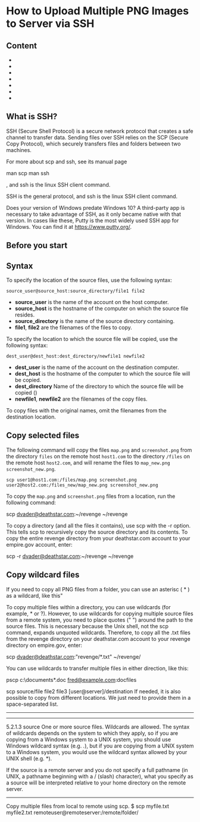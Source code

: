 # How to Upload Multiple PNG Images to Server via SSH

## Content

- 
-
-
-
-
-
-

## What is SSH?

SSH (Secure Shell Protocol) is a secure network protocol that creates a safe channel to transfer data. Sending files over SSH relies on the SCP (Secure Copy Protocol), which securely transfers files and folders between two machines.

For more about scp and ssh, see its manual page

man scp
man ssh


, and ssh is the linux SSH client command.

SSH is the general protocol, and ssh is the linux SSH client command.



Does your version of Windows predate Windows 10? A third-party app is necessary to take advantage of SSH, as it only became native with that version. In cases like these, Putty is the most widely used SSH app for Windows. You can find it at https://www.putty.org/.

## Before you start




## Syntax

To specify the location of the source files, use the following syntax:

`source_user@source_host:source_directory/file1 file2`

- **source_user** is the name of the account on the host computer.
- **source_host** is the hostname of the computer on which the source file resides.
- **source_directory** is the name of the source directory containing.
- **file1**, **file2** are the filenames of the files to copy.

To specify the location to which the source file will be copied, use the following syntax:

`dest_user@dest_host:dest_directory/newfile1 newfile2`

- **dest_user** is the name of the account on the destination computer.
- **dest_host** is the hostname of the computer to which the source file will be copied.
- **dest_directory** Name of the directory to which the source file will be copied ()
- **newfile1**, **newfile2** are the filenames of the copy files.

To copy files with the original names, omit the filenames from the destination location.

## Copy selected files

The following command will copy the files `map.png` and `screenshot.png` from the directory `files` on the remote host `host1.com` to the directory `/files` on the remote host `host2.com`, and will rename the files to `map_new.png` `screenshot_new.png`.

`scp user1@host1.com:/files/map.png screenshot.png user2@host2.com:/files_new/map_new.png screenshot_new.png`



To copy the `map.png` and `screenshot.png` files from a location, run the following command:

scp dvader@deathstar.com:~/revenge ~/revenge

To copy a directory (and all the files it contains), use scp with the -r option. This tells scp to recursively copy the source directory and its contents.
To copy the entire revenge directory from your deathstar.com account to your empire.gov account, enter:

scp -r dvader@deathstar.com:~/revenge ~/revenge

## Copy wildcard files

If you need to copy all PNG files from a folder, you can use an asterisc ( * ) as a wildcard, like this"


To copy multiple files within a directory, you can use wildcards (for example, * or ?). However, to use wildcards for copying multiple source files from a remote system, you need to place quotes (" ") around the path to the source files. This is necessary because the Unix shell, not the scp command, expands unquoted wildcards.
Therefore, to copy all the .txt files from the revenge directory on your deathstar.com account to your revenge directory on empire.gov, enter:

scp dvader@deathstar.com:"revenge/*.txt" ~/revenge/

You can use wildcards to transfer multiple files in either direction, like this:

pscp c:\documents\*.doc fred@example.com:docfiles








scp source/file file2 file3 [user@server]/destination
If needed, it is also possible to copy from different locations. We just need to provide them in a space-separated list.

-------------


---------

5.2.1.3 source
One or more source files. Wildcards are allowed. The syntax of wildcards depends on the system to which they apply, so if you are copying from a Windows system to a UNIX system, you should use Windows wildcard syntax (e.g. *.*), but if you are copying from a UNIX system to a Windows system, you would use the wildcard syntax allowed by your UNIX shell (e.g. *).

If the source is a remote server and you do not specify a full pathname (in UNIX, a pathname beginning with a / (slash) character), what you specify as a source will be interpreted relative to your home directory on the remote server.

-----------

Copy multiple files from local to remote using scp.
$ scp myfile.txt myfile2.txt remoteuser@remoteserver:/remote/folder/

